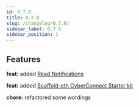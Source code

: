 ```yaml
---
id: 0.7.0
title: 0.7.0
slug: /changelog/0.7.0/
sidebar_label: 0.7.0
sidebar_position: 1
---
```


## Features

**feat:** added [Read Notifications](/read-notifications/)

**feat:** added [Scaffold-eth CyberConnect Starter kit](/get-started/Scaffold-Eth-Starter-Kit/intro/)

**chore:** refactored some wordings
